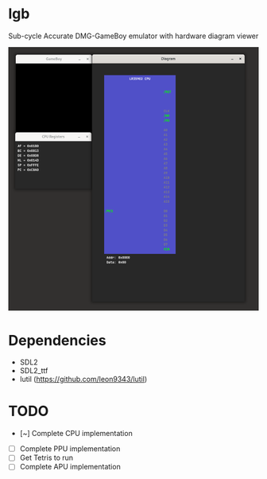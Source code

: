 # lgb
Sub-cycle Accurate DMG-GameBoy emulator with hardware diagram viewer

![emulator running with diagram](https://github.com/leon9343/lgb/blob/main/media/emu_wip_0.png?raw=true)

# Dependencies
- SDL2
- SDL2_ttf
- lutil (https://github.com/leon9343/lutil)

# TODO
- [~] Complete CPU implementation
- [ ] Complete PPU implementation
- [ ] Get Tetris to run
- [ ] Complete APU implementation 
